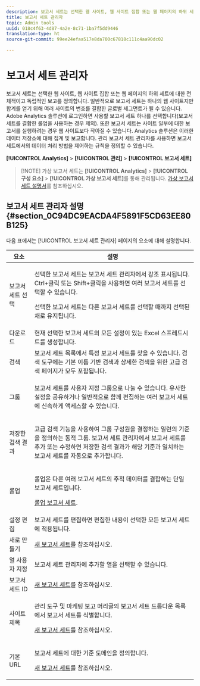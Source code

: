 ```yaml
---
description: 보고서 세트는 선택한 웹 사이트, 웹 사이트 집합 또는 웹 페이지의 하위 세트에 대한 전체적이고 독립적인 보고를 정의합니다. 일반적으로 보고서 세트는 하나의 웹 사이트지만 합계를 얻기 위해 여러 사이트의 번호를 결합한 글로벌 세그먼트가 될 수 있습니다. Adobe Analytics 솔루션에 로그인하면 사용할 보고서 세트 하나를 선택합니다(보고서 세트를 결합한 롤업을 사용하는 경우 제외). 또한 보고서 세트는 사이트 일부에 대한 보고서를 실행하려는 경우 웹 사이트보다 작아질 수 있습니다. Analytics 솔루션은 이러한 데이터 저장소에 대해 집계 및 보고합니다. 관리 보고서 세트 관리자를 사용하면 보고서 세트에서의 데이터 처리 방법을 제어하는 규칙을 정의할 수 있습니다.
title: 보고서 세트 관리자
topic: Admin tools
uuid: 018c4f63-4d87-4a2e-8c71-1ba7f5dd9446
translation-type: ht
source-git-commit: 99ee24efaa517e8da700c67818c111c4aa90dc02

---
```



# 보고서 세트 관리자

보고서 세트는 선택한 웹 사이트, 웹 사이트 집합 또는 웹 페이지의 하위 세트에 대한 전체적이고 독립적인 보고를 정의합니다. 일반적으로 보고서 세트는 하나의 웹 사이트지만 합계를 얻기 위해 여러 사이트의 번호를 결합한 글로벌 세그먼트가 될 수 있습니다. Adobe Analytics 솔루션에 로그인하면 사용할 보고서 세트 하나를 선택합니다(보고서 세트를 결합한 롤업을 사용하는 경우 제외). 또한 보고서 세트는 사이트 일부에 대한 보고서를 실행하려는 경우 웹 사이트보다 작아질 수 있습니다. Analytics 솔루션은 이러한 데이터 저장소에 대해 집계 및 보고합니다. 관리 보고서 세트 관리자를 사용하면 보고서 세트에서의 데이터 처리 방법을 제어하는 규칙을 정의할 수 있습니다.

**[!UICONTROL Analytics]** > **[!UICONTROL 관리]** > **[!UICONTROL 보고서 세트]**

> [!NOTE] 가상 보고서 세트는 **[!UICONTROL Analytics]** > **[!UICONTROL 구성 요소]** > **[!UICONTROL 가상 보고서 세트]**&#x200B;를 통해 관리됩니다. [가상 보고서 세트 설명서](/help/components/vrs/vrs-about.md)를 참조하십시오.

## 보고서 세트 관리자 설명 {#section_0C94DC9EACDA4F5891F5CD63EE80B125}

다음 표에서는 [!UICONTROL 보고서 세트 관리자] 페이지의 요소에 대해 설명합니다.

<table id="table_F739FBD8DB8D409E916F12F61C5953D0"> 
 <thead> 
  <tr> 
   <th colname="col1" class="entry"> 요소 </th> 
   <th colname="col2" class="entry"> 설명 </th> 
  </tr> 
 </thead>
 <tbody> 
  <tr> 
   <td colname="col1"> <span class="wintitle"> 보고서 세트 선택</span> </td> 
   <td colname="col2"> <p>선택한 보고서 세트는 <span class="wintitle">보고서 세트 관리자</span>에서 강조 표시됩니다. <span class="uicontrol">Ctrl+클릭</span> 또는 <span class="uicontrol">Shift+클릭</span>을 사용하면 여러 보고서 세트를 선택할 수 있습니다. </p> <p>선택한 보고서 세트는 다른 보고서 세트를 선택할 때까지 선택된 채로 유지됩니다. </p> </td> 
  </tr> 
  <tr> 
   <td colname="col1"> <span class="wintitle"> 다운로드</span> </td> 
   <td colname="col2"> 현재 선택한 보고서 세트의 모든 설정이 있는 Excel 스프레드시트를 생성합니다. </td> 
  </tr> 
  <tr> 
   <td colname="col1"> <span class="wintitle"> 검색</span> </td> 
   <td colname="col2"> 보고서 세트 목록에서 특정 보고서 세트를 찾을 수 있습니다. 검색 도구에는 기본 이름 기반 검색과 상세한 검색을 위한 고급 검색 페이지가 모두 포함됩니다. </td> 
  </tr> 
  <tr> 
   <td colname="col1"> <span class="wintitle">그룹 </span> </td> 
   <td colname="col2"> <p>보고서 세트를 사용자 지정 그룹으로 나눌 수 있습니다. 유사한 설정을 공유하거나 일반적으로 함께 편집하는 여러 보고서 세트에 신속하게 액세스할 수 있습니다. </p> </td> 
  </tr> 
  <tr> 
   <td colname="col1"> <span class="wintitle"> 저장한 검색 결과</span> </td> 
   <td colname="col2"> <p><span class="wintitle">고급 검색</span> 기능을 사용하여 그룹 구성원을 결정하는 일련의 기준을 정의하는 동적 그룹. <span class="wintitle">보고서 세트 관리자</span>에서 보고서 세트를 추가 또는 수정하면 <span class="wintitle">저장한 검색 결과</span>가 해당 기준과 일치하는 보고서 세트를 자동으로 추가합니다. </p> </td> 
  </tr> 
  <tr> 
   <td colname="col1"> <span class="wintitle"> 롤업</span> </td> 
   <td colname="col2"> <p>롤업은 다른 여러 보고서 세트의 추적 데이터를 결합하는 단일 보고서 세트입니다. </p> <p> <a href="/help/admin/c-manage-report-suites/rollup-report-suite.md"> 롤업 보고서 세트</a>. </p> </td> 
  </tr> 
  <tr> 
   <td colname="col1"> <span class="wintitle"> 설정 편집</span> </td> 
   <td colname="col2"> 보고서 세트를 편집하면 편집한 내용이 선택한 모든 보고서 세트에 적용됩니다. </td> 
  </tr> 
  <tr> 
   <td colname="col1"> <span class="wintitle"> 새로 만들기</span> </td> 
   <td colname="col2"><a href="/help/admin/c-manage-report-suites/c-new-report-suite/new-report-suite.md">새 보고서 세트</a>를 참조하십시오. </td> 
  </tr> 
  <tr> 
   <td colname="col1"> <span class="wintitle"> 열 사용자 지정</span> </td> 
   <td colname="col2"><span class="wintitle">보고서 세트 관리자</span>에 추가할 열을 선택할 수 있습니다. </td> 
  </tr> 
  <tr> 
   <td colname="col1"> <span class="wintitle"> 보고서 세트 ID</span> </td> 
   <td colname="col2"><a href="/help/admin/c-manage-report-suites/c-new-report-suite/new-report-suite.md">새 보고서 세트</a>를 참조하십시오. </td> 
  </tr> 
  <tr> 
   <td colname="col1"> <span class="wintitle"> 사이트 제목</span> </td> 
   <td colname="col2"> <p>관리 도구 및 마케팅 보고 머리글의 보고서 세트 드롭다운 목록에서 보고서 세트를 식별합니다. </p> <p><a href="/help/admin/c-manage-report-suites/c-new-report-suite/new-report-suite.md">새 보고서 세트</a>를 참조하십시오. </p> </td> 
  </tr> 
  <tr> 
   <td colname="col1"> <span class="wintitle"> 기본 URL</span> </td> 
   <td colname="col2"> <p>보고서 세트에 대한 기준 도메인을 정의합니다. </p> <p><a href="/help/admin/c-manage-report-suites/c-new-report-suite/new-report-suite.md">새 보고서 세트</a>를 참조하십시오. </p> </td> 
  </tr> 
 </tbody> 
</table>

